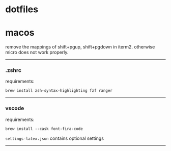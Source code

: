 # dotfiles





# macos

remove the mappings of shift+pgup, shift+pgdown in iterm2.
otherwise micro does not work properly.

---
### .zshrc
requirements:
```
brew install zsh-syntax-highlighting fzf ranger
```
---
### vscode
requirements:
```
brew install --cask font-fira-code
```

`settings-latex.json` contains optional settings

---
